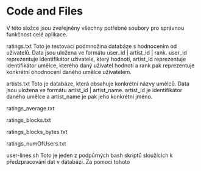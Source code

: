 Code and Files
==============

V této složce jsou zveřejněny všechny potřebné soubory pro správnou funkčnost celé aplikace.

ratings.txt
Toto je testovací podmnožina databáze s hodnocením od uživatelů. Data jsou uložena ve formátu user\_id | artist\_id | rank. user\_id reprezentuje 
identifikátor uživatele, který hodnotí, artist\_id reprezentuje identifikátor umělce, kterého daný uživatel hodnotí a rank pak reprezentuje konkrétní ohodnocení daného umělce uživatelem.

artists.txt
Toto je databáze, která obsahuje konkrétní názvy umělců. Data jsou uložena ve formátu artist\_id | artist\_name. artist\_id je identifikátor daného umělce a artist\_name je pak jeho konkrétní jméno.

ratings\_average.txt

ratings\_blocks.txt

ratings\_blocks\_bytes.txt

ratings\_numOfUsers.txt

user-lines.sh
Toto je jeden z podpůrných bash skriptů sloužících k předzpracování dat v databázi. Za pomoci tohoto 
